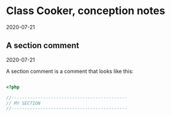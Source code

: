 Class Cooker, conception notes
==========
2020-07-21






A section comment
---------------
2020-07-21


A section comment is a comment that looks like this:


```php

<?php

//--------------------------------------------
// MY SECTION
//--------------------------------------------

```




